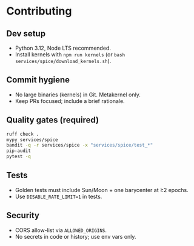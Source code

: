 # Contributing

## Dev setup
- Python 3.12, Node LTS recommended.
- Install kernels with `npm run kernels` (or `bash services/spice/download_kernels.sh`).

## Commit hygiene
- No large binaries (kernels) in Git. Metakernel only.
- Keep PRs focused; include a brief rationale.

## Quality gates (required)
```bash
ruff check .
mypy services/spice
bandit -q -r services/spice -x "services/spice/test_*"
pip-audit
pytest -q
```

## Tests
- Golden tests must include Sun/Moon + one barycenter at ≥2 epochs.
- Use `DISABLE_RATE_LIMIT=1` in tests.

## Security
- CORS allow-list via `ALLOWED_ORIGINS`.
- No secrets in code or history; use env vars only.